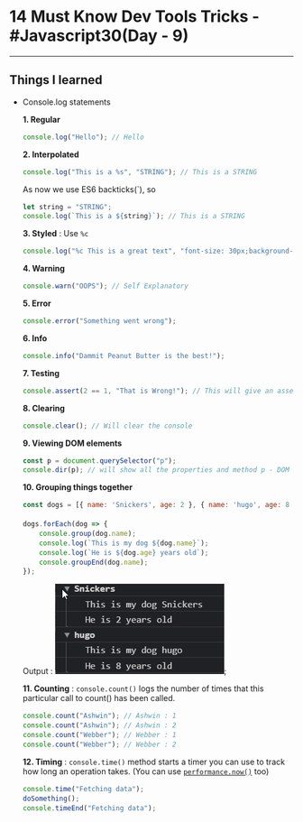 # 14 Must Know Dev Tools Tricks - #Javascript30(Day - 9)
---

## Things I learned

- Console.log statements

    **1. Regular**

    ```javascript
    console.log("Hello"); // Hello
    ```

    **2. Interpolated**

    ```javascript
    console.log("This is a %s", "STRING"); // This is a STRING
    ```

    As now we use ES6 backticks(`), so
    ```javascript
    let string = "STRING";
    console.log(`This is a ${string}`); // This is a STRING
    ```

    **3. Styled** : Use `%c`

    ```javascript
    console.log("%c This is a great text", "font-size: 30px;background-color: red;"); // The styles get applied
    ```

    **4. Warning**

    ```javascript
    console.warn("OOPS"); // Self Explanatory
    ```
    **5. Error**

    ```javascript
    console.error("Something went wrong");
    ```

    **6. Info**

    ```javascript
    console.info("Dammit Peanut Butter is the best!");
    ```

    **7. Testing**

    ```javascript
    console.assert(2 == 1, "That is Wrong!"); // This will give an assertion failed error with "That is wrong" as the error Text   
    ```

    **8. Clearing**

    ```javascript
    console.clear(); // Will clear the console
    ```

    **9. Viewing DOM elements**

    ```javascript
    const p = document.querySelector("p");
    console.dir(p); // will show all the properties and method p - DOM element, has.
    ```

    **10. Grouping things together**

    ```javascript
    const dogs = [{ name: 'Snickers', age: 2 }, { name: 'hugo', age: 8 }];

    dogs.forEach(dog => {
        console.group(dog.name);
        console.log(`This is my dog ${dog.name}`);
        console.log(`He is ${dog.age} years old`);
        console.groupEnd(dog.name);
    });
    ```
    Output : 
    ![Output](grouping_output.png);

    **11. Counting** : `console.count()` logs the number of times that this particular call to count() has been called.

    ```javascript
    console.count("Ashwin"); // Ashwin : 1
    console.count("Ashwin"); // Ashwin : 2
    console.count("Webber"); // Webber : 1
    console.count("Webber"); // Webber : 2
    ```

    **12. Timing** : `console.time()` method starts a timer you can use to track how long an operation takes. (You can use [`performance.now()`](https://developer.mozilla.org/en-US/docs/Web/API/Performance/now) too)

    ```javascript
    console.time("Fetching data");
    doSomething();
    console.timeEnd("Fetching data");
    ```